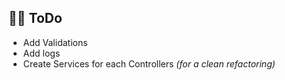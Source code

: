 ## 👷‍♂️ ToDo <a name = "todo"></a>

- Add Validations
- Add logs
- Create Services for each Controllers _(for a clean refactoring)_
